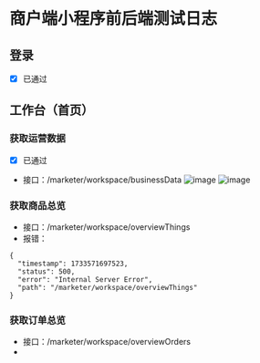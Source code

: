 # 商户端小程序前后端测试日志

## 登录

- [x] 已通过

## 工作台（首页）

### 获取运营数据

- [x] 已通过
- 接口：/marketer/workspace/businessData
![image](https://github.com/user-attachments/assets/c93d62eb-b84f-471e-a821-5fc1f6022788)
![image](https://github.com/user-attachments/assets/14c886dc-c23e-4bf6-900d-299c75a51bd8)

  
### 获取商品总览

- 接口：/marketer/workspace/overviewThings
- 报错：
```
{
  "timestamp": 1733571697523,
  "status": 500,
  "error": "Internal Server Error",
  "path": "/marketer/workspace/overviewThings"
}
```

### 获取订单总览

- 接口：/marketer/workspace/overviewOrders
- 
